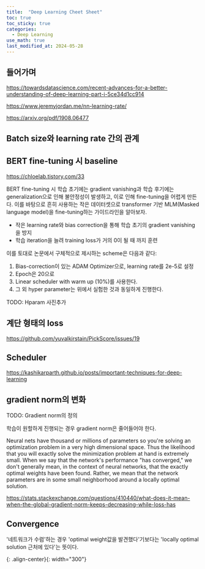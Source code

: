 ```yaml
---
title:  "Deep Learning Cheet Sheet"
toc: true
toc_sticky: true
categories:
  - Deep Learning
use_math: true
last_modified_at: 2024-05-28
---
```


## 들어가며

https://towardsdatascience.com/recent-advances-for-a-better-understanding-of-deep-learning-part-i-5ce34d1cc914

https://www.jeremyjordan.me/nn-learning-rate/

https://arxiv.org/pdf/1908.06477


## Batch size와 learning rate 간의 관계




## BERT fine-tuning 시 baseline

https://chloelab.tistory.com/33

BERT fine-tuning 시 학습 초기에는 gradient vanishing과 학습 후기에는 generalization으로 인해 불안정성이 발생하고, 이로 인해 fine-tuning을 어렵게 만든다.
이를 바탕으로 흔히 사용하는 작은 데이터셋으로 transformer 기반 MLM(Masked language model)을 fine-tuning하는 가이드라인을 알아보자.

- 작은 learning rate와 bias correction을 통해 학습 초기의 gradient vanishing을 방지
- 학습 iteration을 늘려 training loss가 거의 0이 될 때 까지 훈련

이를 토대로 논문에서 구체적으로 제시하는 scheme은 다음과 같다:
1. Bias-correction이 있는 ADAM Optimizer으로, learning rate를 2e-5로 설정
2. Epoch은 20으로
3. Linear scheduler with warm up (10%)를 사용한다.
4. 그 외 hyper parameter는 위에서 실험한 것과 동일하게 진행한다.

TODO: Hparam 사진추가




## 계단 형태의 loss

https://github.com/yuvalkirstain/PickScore/issues/19

## Scheduler

https://kashikarparth.github.io/posts/important-techniques-for-deep-learning

## gradient norm의 변화

TODO: Gradient norm의 정의

학습이 원할하게 진행되는 경우 gradient norm은 줄어들어야 한다.


Neural nets have thousand or millions of parameters so you're solving an optimization problem in a very high dimensional space. Thus the likelihood that you will exactly solve the minimization problem at hand is extremely small. When we say that the network's performance "has converged," we don't generally mean, in the context of neural networks, that the exactly optimal weights have been found. Rather, we mean that the network parameters are in some small neighborhood around a locally optimal solution.

https://stats.stackexchange.com/questions/410440/what-does-it-mean-when-the-global-gradient-norm-keeps-decreasing-while-loss-has

## Convergence

'네트워크가 수렴'하는 경우 'optimal weight값을 발견했다'기보다는 'locally optimal solution 근처에 있다'는 뜻이다.

{: .align-center}{: width="300"}
